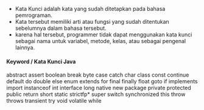 - Kata Kunci adalah kata yang sudah ditetapkan pada bahasa pemrograman.
- Kata tersebut memiliki arti atau fungsi yang sudah ditentukan sebelumnya dalam bahasa tersebut.
- karena hal tersebut, programmer tidak dapat menggunakan kata kunci sebagai nama untuk variabel, metode, kelas, atau sebagai pengenal lainnya.

#### Keyword / Kata Kunci Java
<p>
abstract
assert
boolean
break
byte
case
catch
char
class
const
continue
default
do
double
else
enum
extends
for
final
finally
float
goto
if
implements
import
instanceof
int
interface
long
native
new
package
private
protected
public
return
short
static
strictfp*
super
switch
synchronized
this
throw
throws
transient
try
void
volatile
while
<p>
